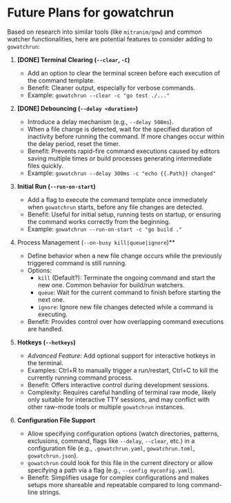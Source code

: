 # Future Plans for gowatchrun

Based on research into similar tools (like `mitranim/gow`) and common watcher functionalities, here are potential features to consider adding to `gowatchrun`:

1.  **[DONE] Terminal Clearing (`--clear`, `-C`)**
    *   Add an option to clear the terminal screen before each execution of the command template.
    *   Benefit: Cleaner output, especially for verbose commands.
    *   Example: `gowatchrun --clear -c "go test ./..."`

2.  **[DONE] Debouncing (`--delay <duration>`)**
    *   Introduce a delay mechanism (e.g., `--delay 500ms`).
    *   When a file change is detected, wait for the specified duration of inactivity before running the command. If more changes occur within the delay period, reset the timer.
    *   Benefit: Prevents rapid-fire command executions caused by editors saving multiple times or build processes generating intermediate files quickly.
    *   Example: `gowatchrun --delay 300ms -c "echo {{.Path}} changed"`

3.  **Initial Run (`--run-on-start`)**
    *   Add a flag to execute the command template once immediately when `gowatchrun` starts, before any file changes are detected.
    *   Benefit: Useful for initial setup, running tests on startup, or ensuring the command works correctly from the beginning.
    *   Example: `gowatchrun --run-on-start -c "go build ."`

4.  Process Management (`--on-busy kill|queue|ignore`)**
    *   Define behavior when a new file change occurs while the previously triggered command is still running.
    *   Options:
        *   `kill` (Default?): Terminate the ongoing command and start the new one. Common behavior for build/run watchers.
        *   `queue`: Wait for the current command to finish before starting the next one.
        *   `ignore`: Ignore new file changes detected while a command is executing.
    *   Benefit: Provides control over how overlapping command executions are handled.

5.  **Hotkeys (`--hotkeys`)**
    *   *Advanced Feature:* Add optional support for interactive hotkeys in the terminal.
    *   Examples: Ctrl+R to manually trigger a run/restart, Ctrl+C to kill the currently running command process.
    *   Benefit: Offers interactive control during development sessions.
    *   Complexity: Requires careful handling of terminal raw mode, likely only suitable for interactive TTY sessions, and may conflict with other raw-mode tools or multiple `gowatchrun` instances.

6.  **Configuration File Support**
    *   Allow specifying configuration options (watch directories, patterns, exclusions, command, flags like `--delay`, `--clear`, etc.) in a configuration file (e.g., `.gowatchrun.yaml`, `gowatchrun.toml`, `gowatchrun.json`).
    *   `gowatchrun` could look for this file in the current directory or allow specifying a path via a flag (e.g., `--config myconfig.yaml`).
    *   Benefit: Simplifies usage for complex configurations and makes setups more shareable and repeatable compared to long command-line strings.
